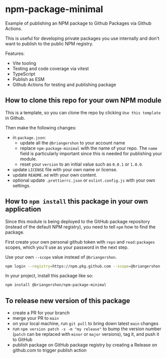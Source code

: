 # npm-package-minimal

Example of publishing an NPM package to Github Packages via Github Actions.

This is useful for developing private packages you use internally and don't want to publish to the public NPM registry.

Features:

- Vite tooling
- Testing and code coverage via vitest
- TypeScript
- Publish as ESM
- Github Actions for testing and publishing package

## How to clone this repo for your own NPM module

This is a template, so you can clone the repo by clicking `Use this template` in Github.

Then make the following changes:

- in `package.json`:
  - update all the `@briangershon` to your account name
  - replace `npm-package-minimal` with the name of your repo. The `name` field is particularly important since this is needed for publishing your module.
  - reset your `version` to an initial value such as `0.0.1` or `1.0.0`.
- update `LICENSE` file with your own name or license.
- update `README.md` with your own content.
- optional update `.prettierrc.json` or `eslint.config.js` with your own settings.

## How to `npm install` this package in your own application

Since this module is being deployed to the GitHub package repository (instead of the default NPM registry), you need to tell `npm` how to find the package.

First create your own personal github token with `repo` and `read:packages` scopes, which you'll use as your password in the next step.

Use your own `--scope` value instead of `@briangershon`.

```bash
npm login --registry=https://npm.pkg.github.com --scope=@briangershon
```

In your project, install this package like so:

```bash
npm install @briangershon/npm-package-minimal
```

## To release new version of this package

- create a PR for your branch
- merge your PR to `main`
- on your local machine, run `git pull` to bring down latest `main` changes
- run `npm version patch -s -m "my release"` to bump the version number (`patch` can be replaced with `minor` or `major` versions), tag it, and push it to GitHub
- publish package on GitHub package registry by creating a Release on github.com to trigger publish action
